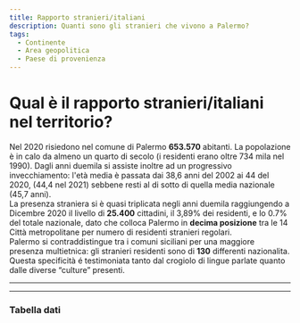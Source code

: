 ```yaml
---
title: Rapporto stranieri/italiani
description: Quanti sono gli stranieri che vivono a Palermo?
tags:
  - Continente
  - Area geopolitica
  - Paese di provenienza
---
```


# Qual è il rapporto stranieri/italiani nel territorio?

Nel 2020 risiedono nel comune di Palermo **653.570** abitanti. La popolazione è in calo da almeno un quarto di secolo (i residenti erano oltre 734 mila nel 1990). Dagli anni duemila si assiste inoltre ad un progressivo invecchiamento: l'età media è passata dai 38,6 anni del 2002 ai 44 del 2020, (44,4 nel 2021) sebbene resti al di sotto di quella media nazionale (45,7 anni).<br>
La presenza straniera si è quasi triplicata negli anni duemila raggiungendo a Dicembre 2020 il livello di **25.400** cittadini, il 3,89% dei residenti, e lo 0.7% del totale nazionale, dato che colloca Palermo in **decima posizione** tra le 14 Città metropolitane per numero di residenti stranieri regolari.<br>
Palermo si contraddistingue tra i comuni siciliani per una maggiore presenza multietnica: gli stranieri residenti sono di **130** differenti nazionalita. Questa specificità é testimoniata tanto dal crogiolo di lingue parlate quanto dalle diverse “culture” presenti.

<body> 
<div class="flourish-embed flourish-chart" data-src="visualisation/8820518"><script src="https://public.flourish.studio/resources/embed.js"></script></div>

<hr>

<div class='tableauPlaceholder' id='viz1646277772861' style='position: relative'><object class='tableauViz'  style='display:none;'><param name='host_url' value='https%3A%2F%2Fpublic.tableau.com%2F' /> <param name='embed_code_version' value='3' /> <param name='site_root' value='' /><param name='name' value='Palermo_Residenti_Confronto_2020_1&#47;Confronto' /><param name='tabs' value='no' /><param name='toolbar' value='yes' /><param name='animate_transition' value='yes' /><param name='display_static_image' value='yes' /><param name='display_spinner' value='yes' /><param name='display_overlay' value='yes' /><param name='display_count' value='yes' /><param name='language' value='it-IT' /><param name='filter' value='publish=yes' /></object></div>                <script type='text/javascript'>                    var divElement = document.getElementById('viz1646277772861');                    var vizElement = divElement.getElementsByTagName('object')[0];                    if ( divElement.offsetWidth > 800 ) { vizElement.style.width='100%';vizElement.style.height=(divElement.offsetWidth*0.75)+'px';} else if ( divElement.offsetWidth > 500 ) { vizElement.style.width='100%';vizElement.style.height=(divElement.offsetWidth*0.75)+'px';} else { vizElement.style.width='100%';vizElement.style.height='1327px';}                     var scriptElement = document.createElement('script');                    scriptElement.src = 'https://public.tableau.com/javascripts/api/viz_v1.js';                    vizElement.parentNode.insertBefore(scriptElement, vizElement);                </script>
</body> 

---

### Tabella dati

<body> 
<div class='tableauPlaceholder' id='viz1646360249585' style='position: relative'><object class='tableauViz'  style='display:none;'><param name='host_url' value='https%3A%2F%2Fpublic.tableau.com%2F' /> <param name='embed_code_version' value='3' /> <param name='site_root' value='' /><param name='name' value='Palermo_Residenti_Confronto_Tabella_2020&#47;Confronto' /><param name='tabs' value='no' /><param name='toolbar' value='yes' /><param name='animate_transition' value='yes' /><param name='display_static_image' value='yes' /><param name='display_spinner' value='yes' /><param name='display_overlay' value='yes' /><param name='display_count' value='yes' /><param name='language' value='it-IT' /><param name='filter' value='publish=yes' /></object></div>                <script type='text/javascript'>                    var divElement = document.getElementById('viz1646360249585');                    var vizElement = divElement.getElementsByTagName('object')[0];                    if ( divElement.offsetWidth > 800 ) { vizElement.style.width='100%';vizElement.style.height=(divElement.offsetWidth*0.75)+'px';} else if ( divElement.offsetWidth > 500 ) { vizElement.style.width='100%';vizElement.style.height=(divElement.offsetWidth*0.75)+'px';} else { vizElement.style.width='100%';vizElement.style.height='777px';}                     var scriptElement = document.createElement('script');                    scriptElement.src = 'https://public.tableau.com/javascripts/api/viz_v1.js';                    vizElement.parentNode.insertBefore(scriptElement, vizElement);                </script>
</body> 

